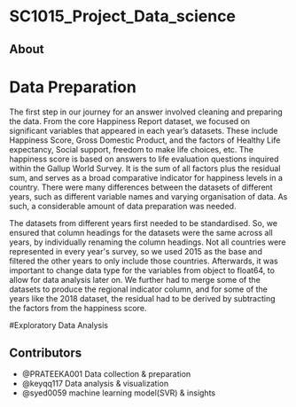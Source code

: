 # SC1015_Project_Data_science

## About 

# Data Preparation
The first step in our journey for an answer involved cleaning and preparing the data.
From the core Happiness Report dataset, we focused on significant variables that appeared in each year’s datasets. These include Happiness Score, Gross Domestic Product, and the factors of Healthy Life expectancy, Social support, freedom to make life choices, etc.
The happiness score is based on answers to life evaluation questions inquired within the Gallup World Survey. It is the sum of all factors plus the residual sum, and serves as a broad comparative indicator for happiness levels in a country.
There were many differences between the datasets of different years, such as different variable names and varying organisation of data. As such, a considerable amount of data preparation was needed.

The datasets from different years first needed to be standardised. So, we ensured that column headings for the datasets were the same across all years, by individually renaming the column headings.
Not all countries were represented in every year's survey, so we used 2015 as the base and filtered the other years to only include those countries.
Afterwards, it was important to change data type for the variables from object to float64, to allow for data analysis later on.
We further had to merge some of the datasets to produce the regional indicator column, and for some of the years like the 2018 dataset, the residual had to be derived by subtracting the factors from the happiness score.

#Exploratory Data Analysis


## Contributors
- @PRATEEKA001 Data collection & preparation
- @keyqq117 Data analysis & visualization
- @syed0059 machine learning model(SVR) & insights
